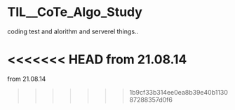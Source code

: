 # TIL__CoTe_Algo_Study
coding test and alorithm and serverel things..

<<<<<<< HEAD
from 21.08.14
=======
from 21.08.14
>>>>>>> 1b9cf33b314ee0ea8b39e40b113087288357d0f6
